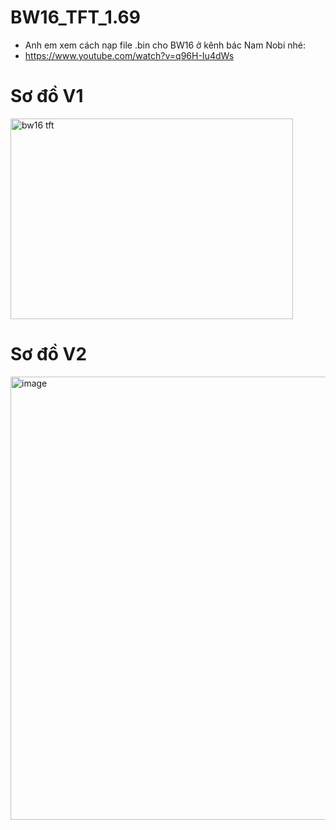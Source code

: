 # BW16_TFT_1.69

* Anh em xem cách nạp file .bin cho BW16 ở kênh bác Nam Nobi nhé:
* https://www.youtube.com/watch?v=q96H-Iu4dWs

# Sơ đồ V1

<img width="452" height="321" alt="bw16 tft" src="https://github.com/user-attachments/assets/855af253-e2b9-4e4d-baee-4c93d73bfd24" />

# Sơ đồ V2

<img width="1194" height="709" alt="image" src="https://github.com/user-attachments/assets/5c5ce80d-c79e-484c-a8d6-d335a348fad9" />

